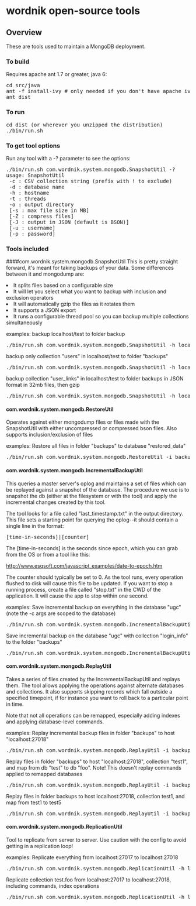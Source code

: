 # wordnik open-source tools

## Overview
These are tools used to maintain a MongoDB deployment.

### To build
Requires apache ant 1.7 or greater, java 6:

<pre>
cd src/java
ant -f install-ivy # only needed if you don't have apache ivy installed
ant dist
</pre>

### To run
<pre>
cd dist (or wherever you unzipped the distribution)
./bin/run.sh <tool-class> <options>
</pre>


### To get tool options
Run any tool with a -? parameter to see the options:

<pre>./bin/run.sh com.wordnik.system.mongodb.SnapshotUtil -?
usage: SnapshotUtil
 -c : CSV collection string (prefix with ! to exclude)
 -d : database name
 -h : hostname
 -t : threads
 -o : output directory
 [-s : max file size in MB]
 [-Z : compress files]
 [-J : output in JSON (default is BSON)]
 [-u : username]
 [-p : password]
</pre>


### Tools included
####com.wordnik.system.mongodb.SnapshotUtil
This is pretty straight forward, it's meant for taking backups of your data.  Some differences between it and mongodump are:

<li>It splits files based on a configurable size</li>
<li>It will let you select what you want to backup with inclusion and exclusion operators</li>
<li>It will automatically gzip the files as it rotates them</li>
<li>It supports a JSON export</li>
<li>It runs a configurable thread pool so you can backup multiple collections simultaneously</li>

examples:
backup localhost/test to folder backup
<pre>./bin/run.sh com.wordnik.system.mongodb.SnapshotUtil -h localhost -d test -o backup</pre>

backup only collection "users" in localhost/test to folder "backups"
<pre>./bin/run.sh com.wordnik.system.mongodb.SnapshotUtil -h localhost -d test -c users -o backups</pre>

backup collection "user_links" in localhost/test to folder backups in JSON format in 32mb files, then gzip
<pre>./bin/run.sh com.wordnik.system.mongodb.SnapshotUtil -h localhost -d test -c user_links -o backups -J -s 32 -Z</pre>

#### com.wordnik.system.mongodb.RestoreUtil
Operates against either mongodump files or files made with the SnapshotUtil with either uncompressed or compressed bson files. Also supports inclusion/exclusion of files

examples:
Restore all files in folder "backups" to database "restored_data"
<pre>./bin/run.sh com.wordnik.system.mongodb.RestoreUtil -i backup -h localhost -d restored_data</pre>

#### com.wordnik.system.mongodb.IncrementalBackupUtil
This queries a master server's oplog and maintains a set of files which can be replayed against a snapshot of the database.  The procedure we use is to snapshot the db (either at the filesystem or with the tool) and apply the incremental changes created by this tool.

The tool looks for a file called "last_timestamp.txt" in the output directory.  This file sets a starting point for querying the oplog--it should contain a single line in the format:

<pre>[time-in-seconds]|[counter]</pre>

The [time-in-seconds] is the seconds since epoch, which you can grab from the OS or from a tool like this:

http://www.esqsoft.com/javascript_examples/date-to-epoch.htm

The counter should typically be set to 0.  As the tool runs, every operation flushed to disk will cause this file to be updated.  If you want to stop a running process, create a file called "stop.txt" in the CWD of the application.  It will cause the app to stop within one second.

examples:
Save incremental backup on everything in the database "ugc" (note the -c args are scoped to the database)
<pre>./bin/run.sh com.wordnik.system.mongodb.IncrementalBackupUtil -c ugc -o backups</pre>

Save incremental backup on the database "ugc" with collection "login_info" to the folder "backups"
<pre>./bin/run.sh com.wordnik.system.mongodb.IncrementalBackupUtil -c ugc.login_info -o backups</pre>

#### com.wordnik.system.mongodb.ReplayUtil

Takes a series of files created by the IncrementalBackupUtil and replays them.  The tool allows applying the operations against alternate databases and collections.  It also supports skipping records which fall outside a specified timepoint, if for instance you want to roll back to a particular point in time.

Note that not all operations can be remapped, especially adding indexes and applying database-level commands.

examples:
Replay incremental backup files in folder "backups" to host "localhost:27018"
<pre>./bin/run.sh com.wordnik.system.mongodb.ReplayUtil -i backups -h localhost:27018</pre>

Replay files in folder "backups" to host "localhost:27018", collection "test1", and map from db "test" to db "foo".  Note!  This doesn't replay commands applied to remapped databases
<pre>./bin/run.sh com.wordnik.system.mongodb.ReplayUtil -i backups  -h localhost:27018 -R test=foo -c test1</pre>

Replay files in folder backups to host localhost:27018, collection test1, and map from test1 to test5
<pre>./bin/run.sh com.wordnik.system.mongodb.ReplayUtil -i backups  -h localhost:27018 -r test1=test5 -c test1</pre>

#### com.wordnik.system.mongodb.ReplicationUtil
Tool to replicate from server to server.  Use caution with the config to avoid getting in a replication loop!

examples:
Replicate everything from localhost:27017 to localhost:27018
<pre>./bin/run.sh com.wordnik.system.mongodb.ReplicationUtil -h localhost -H localhost:27018</pre>

Replicate collection test.foo from localhost:27017 to localhost:27018, including commands, index operations
<pre>./bin/run.sh com.wordnik.system.mongodb.ReplicationUtil -h localhost -H localhost:27018 -c test.foo,test.$cmd,test.system.indexes</pre>

